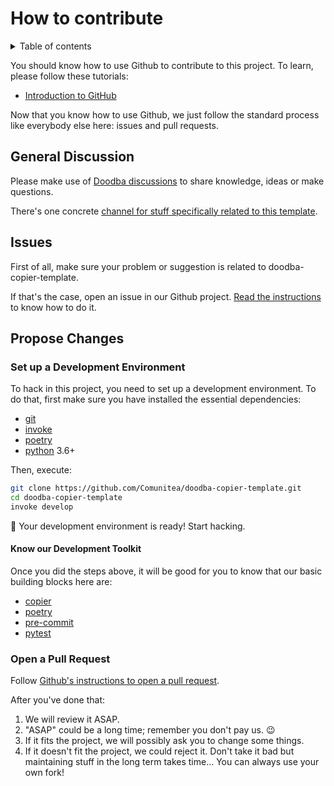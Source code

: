 # How to contribute

<details>
<!-- prettier-ignore-start -->
<!-- START doctoc generated TOC please keep comment here to allow auto update -->
<!-- DON'T EDIT THIS SECTION, INSTEAD RE-RUN doctoc TO UPDATE -->
<summary>Table of contents</summary>

- [General Discussion](#general-discussion)
- [Issues](#issues)
- [Propose Changes](#propose-changes)
  - [Set up a Development Environment](#set-up-a-development-environment)
    - [Know our Development Toolkit](#know-our-development-toolkit)
  - [Open a Pull Request](#open-a-pull-request)

<!-- END doctoc generated TOC please keep comment here to allow auto update -->
<!-- prettier-ignore-end -->
</details>

You should know how to use Github to contribute to this project. To learn, please follow
these tutorials:

- [Introduction to GitHub](https://lab.github.com/githubtraining/introduction-to-github)

Now that you know how to use Github, we just follow the standard process like everybody
else here: issues and pull requests.

## General Discussion

Please make use of [Doodba discussions](https://github.com/Comunitea/doodba/discussions)
to share knowledge, ideas or make questions.

There's one concrete
[channel for stuff specifically related to this template](https://github.com/Comunitea/doodba/discussions?discussions_q=category%3A%22Doodba+-+The+template%22).

## Issues

First of all, make sure your problem or suggestion is related to doodba-copier-template.

If that's the case, open an issue in our Github project.
[Read the instructions](https://help.github.com/en/github/managing-your-work-on-github/creating-an-issue)
to know how to do it.

## Propose Changes

### Set up a Development Environment

To hack in this project, you need to set up a development environment. To do that, first
make sure you have installed the essential dependencies:

- [git](https://git-scm.com/)
- [invoke](https://www.pyinvoke.org/)
- [poetry](https://python-poetry.org/)
- [python](https://www.python.org/) 3.6+

Then, execute:

```bash
git clone https://github.com/Comunitea/doodba-copier-template.git
cd doodba-copier-template
invoke develop
```

🎉 Your development environment is ready! Start hacking.

#### Know our Development Toolkit

Once you did the steps above, it will be good for you to know that our basic building
blocks here are:

- [copier](https://github.com/pykong/copier)
- [poetry](https://python-poetry.org/)
- [pre-commit](https://pre-commit.com/)
- [pytest](https://docs.pytest.org/)

### Open a Pull Request

Follow
[Github's instructions to open a pull request](https://help.github.com/en/github/collaborating-with-issues-and-pull-requests/creating-a-pull-request).

After you've done that:

1. We will review it ASAP.
1. "ASAP" could be a long time; remember you don't pay us. 😉
1. If it fits the project, we will possibly ask you to change some things.
1. If it doesn't fit the project, we could reject it. Don't take it bad but maintaining
   stuff in the long term takes time... You can always use your own fork!
